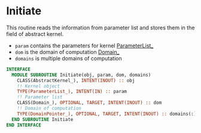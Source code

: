 # Initiate

This routine reads the information from parameter list and stores them in the field of abstract kernel.

- `param` contains the parameters for kernel [ParameterList_](../ParameterList/ParameterList_.md)
- `dom` is the domain of computation [Domain_](../Domain/Domain_.md)
- `domains` is multiple domains of computation

```fortran
INTERFACE
  MODULE SUBROUTINE Initiate(obj, param, dom, domains)
    CLASS(AbstractKernel_), INTENT(INOUT) :: obj
    !! Kernel object
    TYPE(ParameterList_), INTENT(IN) :: param
    !! Parameter list
    CLASS(Domain_), OPTIONAL, TARGET, INTENT(INOUT) :: dom
    !! Domain of computation
    TYPE(DomainPointer_), OPTIONAL, TARGET, INTENT(INOUT) :: domains(:)
  END SUBROUTINE Initiate
END INTERFACE
```
